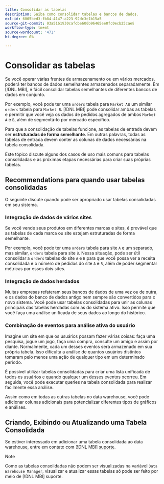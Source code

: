 ```yaml
---
title: Consolidar as tabelas
description: Saiba como consolidar tabelas e bancos de dados.
exl-id: 6065bed3-fb84-4147-a223-92dc3e1b15a5
source-git-commit: 03a5161930cafcbe600b96465ee0fc0ecb25cae8
workflow-type: tm+mt
source-wordcount: '471'
ht-degree: 0%

---
```


# Consolidar as tabelas

Se você operar várias frentes de armazenamento ou em vários mercados, poderá ter bancos de dados semelhantes armazenados separadamente. Em [!DNL MBI], é fácil consolidar tabelas semelhantes de diferentes bancos de dados em conjunto.

Por exemplo, você pode ter uma `orders` tabela para `Market A`e um similar `orders` tabela para `Market B`. [!DNL MBI] pode consolidar ambas as tabelas e permitir que você veja os dados de pedidos agregados de ambos `Market A` e `B`, além de segmentá-lo por mercado específico.

Para que a consolidação de tabelas funcione, as tabelas de entrada devem ser **estruturadas de forma semelhante**. Em outras palavras, todas as tabelas de entrada devem conter as colunas de dados necessárias na tabela consolidada.

Este tópico discute alguns dos casos de uso mais comuns para tabelas consolidadas e as próximas etapas necessárias para criar suas próprias tabelas.

## Recommendations para quando usar tabelas consolidadas

O seguinte discute quando pode ser apropriado usar tabelas consolidadas em seu sistema.

### Integração de dados de vários sites

Se você vende seus produtos em diferentes marcas e sites, é provável que as tabelas de cada marca ou site estejam estruturadas de forma semelhante.

Por exemplo, você pode ter uma `orders` tabela para site `A` e um separado, mas similar, `orders` tabela para site `B`. Nessa situação, pode ser útil consolidar a `orders` tabelas do site `A` e `B` para que você possa ver a receita consolidada e o número de pedidos do site `A` e `B`, além de poder segmentar métricas por esses dois sites.

### Integração de dados herdados

Muitas empresas refateram seus bancos de dados de uma vez ou de outra, e os dados do banco de dados antigo nem sempre são convertidos para o novo sistema. Você pode usar tabelas consolidadas para unir as colunas principais das tabelas herdadas com as do sistema ativo. Isso permite que você faça uma análise unificada de seus dados ao longo do histórico.

### Combinação de eventos para análise ativa do usuário

Imagine um site em que os usuários possam fazer várias coisas: faça uma pesquisa, jogue um jogo, faça uma compra, consulte um amigo e assim por diante. Normalmente, cada um desses eventos será armazenado em sua própria tabela. Isso dificulta a análise de quantos usuários distintos tomaram pelo menos uma ação de qualquer tipo em um determinado período.

É possível utilizar tabelas consolidadas para criar uma lista unificada de todos os usuários e quando qualquer um desses eventos ocorreu. Em seguida, você pode executar queries na tabela consolidada para realizar facilmente essa análise.

Assim como em todas as outras tabelas no data warehouse, você pode adicionar colunas adicionais para potencializar diferentes tipos de gráficos e análises.

## Criando, Exibindo ou Atualizando uma Tabela Consolidada

Se estiver interessado em adicionar uma tabela consolidada ao data warehouse, entre em contato com [!DNL MBI] [suporte](../guide-overview.md).

>[!NOTE]
>
>Como as tabelas consolidadas não podem ser visualizadas na variável `Data Warehouse Manager`, visualizar e atualizar essas tabelas só pode ser feito por meio de [!DNL MBI] suporte.
